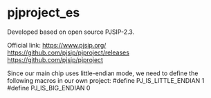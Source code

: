 # pjproject_es
Developed based on open source PJSIP-2.3.

Official link:
https://www.pjsip.org/
https://github.com/pjsip/pjproject/releases
https://github.com/pjsip/pjproject

Since our main chip uses little-endian mode, we need to define the following macros in our own project:
#define PJ_IS_LITTLE_ENDIAN 1
#define PJ_IS_BIG_ENDIAN 0
